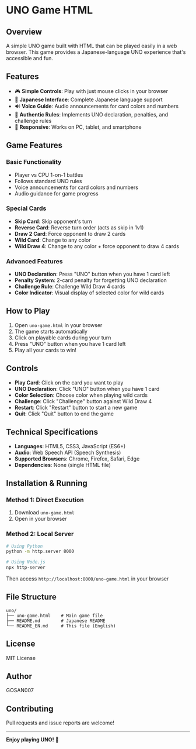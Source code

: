 # UNO Game HTML

## Overview

A simple UNO game built with HTML that can be played easily in a web browser. This game provides a Japanese-language UNO experience that's accessible and fun.

## Features

- 🎮 **Simple Controls**: Play with just mouse clicks in your browser
- 🗾 **Japanese Interface**: Complete Japanese language support
- 🔊 **Voice Guide**: Audio announcements for card colors and numbers
- 🎯 **Authentic Rules**: Implements UNO declaration, penalties, and challenge rules
- 📱 **Responsive**: Works on PC, tablet, and smartphone

## Game Features

### Basic Functionality
- Player vs CPU 1-on-1 battles
- Follows standard UNO rules
- Voice announcements for card colors and numbers
- Audio guidance for game progress

### Special Cards
- **Skip Card**: Skip opponent's turn
- **Reverse Card**: Reverse turn order (acts as skip in 1v1)
- **Draw 2 Card**: Force opponent to draw 2 cards
- **Wild Card**: Change to any color
- **Wild Draw 4**: Change to any color + force opponent to draw 4 cards

### Advanced Features
- **UNO Declaration**: Press "UNO" button when you have 1 card left
- **Penalty System**: 2-card penalty for forgetting UNO declaration
- **Challenge Rule**: Challenge Wild Draw 4 cards
- **Color Indicator**: Visual display of selected color for wild cards

## How to Play

1. Open `uno-game.html` in your browser
2. The game starts automatically
3. Click on playable cards during your turn
4. Press "UNO" button when you have 1 card left
5. Play all your cards to win!

## Controls

- **Play Card**: Click on the card you want to play
- **UNO Declaration**: Click "UNO" button when you have 1 card
- **Color Selection**: Choose color when playing wild cards
- **Challenge**: Click "Challenge" button against Wild Draw 4
- **Restart**: Click "Restart" button to start a new game
- **Quit**: Click "Quit" button to end the game

## Technical Specifications

- **Languages**: HTML5, CSS3, JavaScript (ES6+)
- **Audio**: Web Speech API (Speech Synthesis)
- **Supported Browsers**: Chrome, Firefox, Safari, Edge
- **Dependencies**: None (single HTML file)

## Installation & Running

### Method 1: Direct Execution
1. Download `uno-game.html`
2. Open in your browser

### Method 2: Local Server
```bash
# Using Python
python -m http.server 8000

# Using Node.js
npx http-server
```

Then access `http://localhost:8000/uno-game.html` in your browser

## File Structure

```
uno/
├── uno-game.html    # Main game file
├── README.md        # Japanese README
└── README_EN.md     # This file (English)
```

## License

MIT License

## Author

GOSAN007

## Contributing

Pull requests and issue reports are welcome!

---

**Enjoy playing UNO!** 🎉
